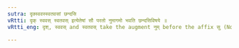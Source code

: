 ```yaml
---
sutra: दृक्स्ववस्स्वतवसां छन्दसि
vRtti: दृक् स्ववस् स्वतवस् इत्येतेषां सौ परतो नुमागमो भवति छन्दसिविषये ॥
vRtti_eng: दृश्, स्ववस् and स्वतवस् take the augment नुम् before the affix सु (Nominative and Vocative Singular) in the _Veda_.

---
```


